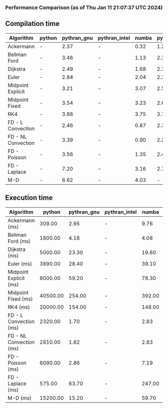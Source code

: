 ### Performance Comparison (as of Thu Jan 11 21:07:37 UTC 2024)
## Compilation time
Algorithm                 | python                    | pythran_gnu               | pythran_intel             | numba                     | pyccel_fortran_gnu        | pyccel_c_gnu              | pyccel_fortran_intel      | pyccel_c_intel           
------------------------- | ------------------------- | ------------------------- | ------------------------- | ------------------------- | ------------------------- | ------------------------- | ------------------------- | -------------------------
Ackermann                 | -                         | 2.37                      | -                         | 0.32                      | 1.23                      | 1.15                      | -                         | -                        
Bellman Ford              | -                         | 3.46                      | -                         | 1.13                      | 2.35                      | 2.49                      | -                         | -                        
Dijkstra                  | -                         | 2.49                      | -                         | 1.68                      | 2.39                      | 2.60                      | -                         | -                        
Euler                     | -                         | 2.84                      | -                         | 2.04                      | 2.32                      | 2.55                      | -                         | -                        
Midpoint Explicit         | -                         | 3.21                      | -                         | 3.07                      | 2.56                      | 2.77                      | -                         | -                        
Midpoint Fixed            | -                         | 3.54                      | -                         | 3.23                      | 2.63                      | 2.87                      | -                         | -                        
RK4                       | -                         | 3.88                      | -                         | 3.75                      | 3.10                      | 3.24                      | -                         | -                        
FD - L Convection         | -                         | 2.46                      | -                         | 0.87                      | 2.30                      | 2.48                      | -                         | -                        
FD - NL Convection        | -                         | 3.39                      | -                         | 0.90                      | 2.29                      | 2.50                      | -                         | -                        
FD - Poisson              | -                         | 3.56                      | -                         | 1.35                      | 2.41                      | 2.62                      | -                         | -                        
FD - Laplace              | -                         | 7.20                      | -                         | 3.16                      | 2.79                      | 3.07                      | -                         | -                        
M-D                       | -                         | 6.62                      | -                         | 4.03                      | -                         | -                         | -                         | -                        

## Execution time
Algorithm                 | python                    | pythran_gnu               | pythran_intel             | numba                     | pyccel_fortran_gnu        | pyccel_c_gnu              | pyccel_fortran_intel      | pyccel_c_intel           
------------------------- | ------------------------- | ------------------------- | ------------------------- | ------------------------- | ------------------------- | ------------------------- | ------------------------- | -------------------------
Ackermann (ms)            | 309.00                    | 2.95                      | -                         | 9.76                      | 1.55                      | 1.55                      | -                         | -                        
Bellman Ford (ms)         | 1800.00                   | 4.18                      | -                         | 4.08                      | 2.92                      | 5.56                      | -                         | -                        
Dijkstra (ms)             | 5000.00                   | 23.30                     | -                         | 19.60                     | 18.60                     | 30.90                     | -                         | -                        
Euler (ms)                | 3890.00                   | 28.40                     | -                         | 39.10                     | 15.70                     | 141.00                    | -                         | -                        
Midpoint Explicit (ms)    | 8000.00                   | 59.20                     | -                         | 78.30                     | 22.40                     | 281.00                    | -                         | -                        
Midpoint Fixed (ms)       | 40500.00                  | 254.00                    | -                         | 392.00                    | 75.00                     | 1380.00                   | -                         | -                        
RK4 (ms)                  | 20000.00                  | 154.00                    | -                         | 148.00                    | 35.80                     | 484.00                    | -                         | -                        
FD - L Convection (ms)    | 2320.00                   | 1.70                      | -                         | 2.83                      | 1.45                      | 1.62                      | -                         | -                        
FD - NL Convection (ms)   | 2810.00                   | 1.82                      | -                         | 2.83                      | 1.71                      | 2.19                      | -                         | -                        
FD - Poisson (ms)         | 6090.00                   | 2.86                      | -                         | 7.19                      | 2.77                      | 3.84                      | -                         | -                        
FD - Laplace (ms)         | 575.00                    | 63.70                     | -                         | 247.00                    | 62.50                     | 281.00                    | -                         | -                        
M-D (ms)                  | 15200.00                  | 15.20                     | -                         | 59.70                     | -                         | -                         | -                         | -                        
